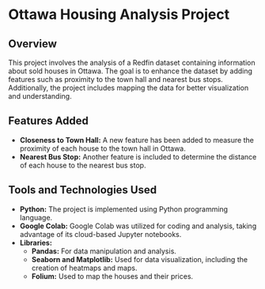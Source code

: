 # Ottawa Housing Analysis Project

## Overview
This project involves the analysis of a Redfin dataset containing information about sold houses in Ottawa. The goal is to enhance the dataset by adding features such as proximity to the town hall and nearest bus stops. Additionally, the project includes mapping the data for better visualization and understanding.

## Features Added
- **Closeness to Town Hall:** A new feature has been added to measure the proximity of each house to the town hall in Ottawa.
- **Nearest Bus Stop:** Another feature is included to determine the distance of each house to the nearest bus stop.

## Tools and Technologies Used
- **Python:** The project is implemented using Python programming language.
- **Google Colab:** Google Colab was utilized for coding and analysis, taking advantage of its cloud-based Jupyter notebooks.
- **Libraries:**
  - **Pandas:** For data manipulation and analysis.
  - **Seaborn and Matplotlib:** Used for data visualization, including the creation of heatmaps and maps.
  - **Folium:** Used to map the houses and their prices. 
